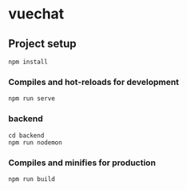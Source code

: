 # vuechat

## Project setup

```
npm install
```

### Compiles and hot-reloads for development

```
npm run serve
```

### backend

```
cd backend
npm run nodemon
```

### Compiles and minifies for production

```
npm run build
```
